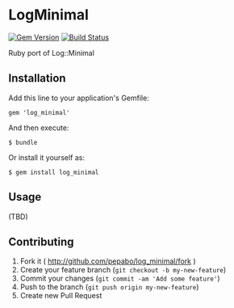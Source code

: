 # LogMinimal

[![Gem Version](https://badge.fury.io/rb/log_minimal.png)](http://badge.fury.io/rb/log_minimal)
[![Build Status](https://travis-ci.org/pepabo/log_minimal.png?branch=master)](https://travis-ci.org/pepabo/log_minimal)

Ruby port of Log::Minimal

## Installation

Add this line to your application's Gemfile:

    gem 'log_minimal'

And then execute:

    $ bundle

Or install it yourself as:

    $ gem install log_minimal

## Usage

(TBD)

## Contributing

1. Fork it ( http://github.com/pepabo/log_minimal/fork )
2. Create your feature branch (`git checkout -b my-new-feature`)
3. Commit your changes (`git commit -am 'Add some feature'`)
4. Push to the branch (`git push origin my-new-feature`)
5. Create new Pull Request
